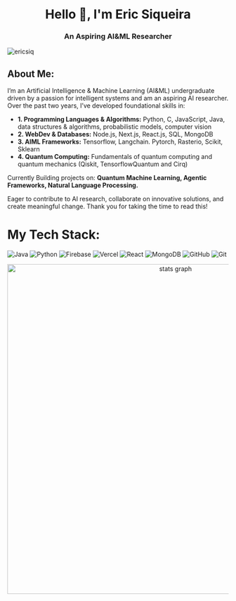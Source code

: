 <h1 align="center">Hello 👋, I'm Eric Siqueira</h1>
<h3 align="center">An Aspiring AI&ML Researcher</h3>

<p align="left"> <img src="https://komarev.com/ghpvc/?username=ericsiq&label=Profile%20views&color=0e75b6&style=flat" alt="ericsiq" /> </p>

##  About Me:
I’m an Artificial Intelligence & Machine Learning (AI&ML) undergraduate driven by a passion for intelligent systems and am an aspiring AI researcher. Over the past two years, I’ve developed foundational skills in:

- **1. Programming Languages & Algorithms:** Python, C, JavaScript, Java, data structures & algorithms, probabilistic models, computer vision  
- **2. WebDev & Databases:** Node.js, Next.js, React.js, SQL, MongoDB
- **3. AIML Frameworks:** Tensorflow, Langchain. Pytorch, Rasterio, Scikit, Sklearn
- **4. Quantum Computing:** Fundamentals of quantum computing and quantum mechanics (Qiskit, TensorflowQuantum and Cirq)


Currently Building projects on: **Quantum Machine Learning, Agentic Frameworks, Natural Language Processing.**

Eager to contribute to AI research, collaborate on innovative solutions, and create meaningful change. Thank you for taking the time to read this! 


# My Tech Stack:
![Java](https://img.shields.io/badge/java-%23ED8B00.svg?style=for-the-badge&logo=openjdk&logoColor=white)  ![Python](https://img.shields.io/badge/python-3670A0?style=for-the-badge&logo=python&logoColor=ffdd54)  ![Firebase](https://img.shields.io/badge/firebase-%23039BE5.svg?style=for-the-badge&logo=firebase)  ![Vercel](https://img.shields.io/badge/vercel-%23000000.svg?style=for-the-badge&logo=vercel&logoColor=white)  ![React](https://img.shields.io/badge/react-%2320232a.svg?style=for-the-badge&logo=react&logoColor=%2361DAFB)  ![MongoDB](https://img.shields.io/badge/MongoDB-%234ea94b.svg?style=for-the-badge&logo=mongodb&logoColor=white) ![GitHub](https://img.shields.io/badge/github-%23121011.svg?style=for-the-badge&logo=github&logoColor=white)  ![Git](https://img.shields.io/badge/git-%23F05033.svg?style=for-the-badge&logo=git&logoColor=white)




<div align="center">
  <img src="http://github-profile-summary-cards.vercel.app/api/cards/profile-details?username=EricSiq&theme=bear" width=750  alt="stats graph"/>
</div>




